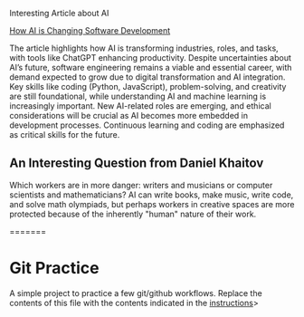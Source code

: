Interesting Article about AI

[How AI is Changing Software Development](https://flatironschool.com/blog/software-engineering-in-the-age-of-ai/)

The article highlights how AI is transforming industries, roles, and tasks, with tools like ChatGPT enhancing productivity. Despite uncertainties about AI’s future, software engineering remains a viable and essential career, with demand expected to grow due to digital transformation and AI integration. Key skills like coding (Python, JavaScript), problem-solving, and creativity are still foundational, while understanding AI and machine learning is increasingly important. New AI-related roles are emerging, and ethical considerations will be crucial as AI becomes more embedded in development processes. Continuous learning and coding are emphasized as critical skills for the future.

## An Interesting Question from Daniel Khaitov
Which workers are in more danger: writers and musicians or computer scientists and mathematicians? AI can write books, make music, write code, and solve math olympiads, but perhaps workers in creative spaces are more protected because of the inherently "human" nature of their work.

=======
# Git Practice
A simple project to practice a few git/github workflows.  Replace the contents of this file with the contents indicated in the [instructions](./instructions.md)> 
